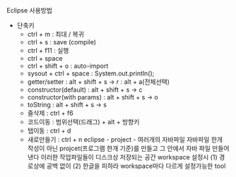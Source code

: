 Eclipse 사용방법
* 단축키
	 * ctrl + m : 최대  / 복귀
	 * ctrl + s : save (compile)
	 * ctrl + f11 : 실행
	 * ctrl + space
	 * ctrl + shift + o : auto-import
   * sysout + ctrl + space : System.out.println();
   * getter/setter : alt + shift + s -> r : alt + a(전체선택)
   * constructor(default) : alt + shift + s -> c
   * constructor(with params) : alt + shift + s -> o
   * toString : alt + shift + s -> s
   * 줄삭제 : ctrl + f6
   * 코드이동  : 범위선택(드래그) + alt + 방향키
   * 탭이동 : ctrl + d
   * 새로만들기 : ctrl + n
eclipse - project - 여러개의 자바파일
자바파일 한개 작성이 아닌 projcet(프로그램 한개 기준)를 만들고 그 안에서 자바 파일 만들어낸다
이러한 작업파일들이 디스크상 저장되는 공간 workspace 설정시 (1) 경로상에 공백 없이 (2) 한글을 피하라
workspace마다 다르게 설정가능한 tool
